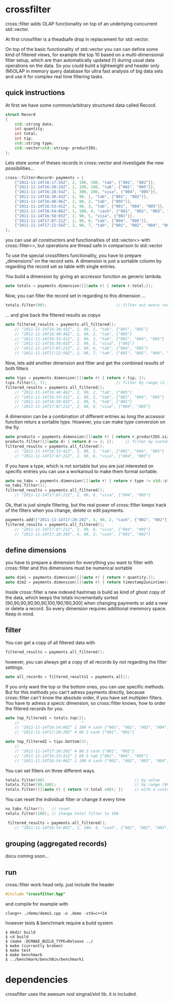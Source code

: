 # crossfilter
cross::filter adds OLAP functionality on top of an underlying concurrent std::vector. 

At first crossfilter is a theadsafe drop in replacement for std::vector.

On top of the basic functionality of std::vector you can can define some kind of filtered views, for example the top 10 based on a multi-dimensional filter setup, which are than automatically updated (!) during usual data operations on the data. So you could build a lightweight and header only (M)OLAP in memory query database for ultra fast analysis of big data sets and use it for complex real time filtering tasks.

## quick instructions

At first we have some common/arbitrary structured data called Record.

```C++
struct Record
{
    std::string date;
    int quantity;
    int total;
    int tip;
    std::string type;
    std::vector<std::string> productIDS;
};
```

Lets store some of theses records in cross::vector and investigate the new possibilities…

```C++
cross::filter<Record> payments = {
    {"2011-11-14T16:17:54Z", 2, 190, 100, "tab", {"001", "002"}},
    {"2011-11-14T16:20:19Z", 2, 190, 100, "tab", {"001", "005"}},
    {"2011-11-14T16:28:54Z", 1, 300, 200, "visa", {"004", "005"}},
    {"2011-11-14T16:30:43Z", 2, 90, 1, "tab", {"001", "002"}},
    {"2011-11-14T16:48:46Z", 2, 90, 2, "tab", {"005"}},
    {"2011-11-14T16:53:41Z", 2, 90, 3, "tab", {"001", "004", "005"}},
    {"2011-11-14T16:54:06Z", 1, 100, 4, "cash", {"001", "002", "003", "004", "005"}},
    {"2011-11-14T16:58:03Z", 2, 90, 5, "visa", {"001"}},
    {"2011-11-14T17:07:21Z", 2, 90, 6, "tab", {"004", "005"}},
    {"2011-11-14T17:22:59Z", 2, 90, 7, "tab", {"001", "002", "004", "005"}}
};
```
you can use all constructors and functionalties of std::vector<> with cross::filter<>, but operations are thread safe in comparison to std::vector

To use the special crossfilters functionality, you have to prepare „dimensions“ on the record sets. A dimension is just a sortable column by regarding the record set as table with single entries. 

You build a dimension by giving an accressor function as generic lambda.

```C++
auto totals = payments.dimension([](auto r) { return r.total;});
```

Now, you can filter the record set in regarding to this dimension ...

```C++
totals.filter(90); 							    // filter out every record, where total is 90
```
... and give back the filtered results as copys

```C++
auto filtered_results = payments.all_filtered();
    // "2011-11-14T16:30:43Z", 2, 90, 1, "tab", {"001", "002"}
    // "2011-11-14T16:48:46Z", 2, 90, 2, "tab", {"005"}
    // "2011-11-14T16:53:41Z", 2, 90, 3, "tab", {"001", "004", "005"}
    // "2011-11-14T16:58:03Z", 2, 90, 5, "visa", {"001"}
    // "2011-11-14T17:07:21Z", 2, 90, 6, "tab", {"004", "005"}
    // "2011-11-14T17:22:59Z", 2, 90, 7, "tab", {"001", "002", "004", "005"}
```

Now, lets add another dimension and filter and get the combined results of both filters
```C++
auto tips = payments.dimension([](auto r) { return r.tip; });
tips.filter(2, 7);                              // filter by range (2 ...... 6.999)
filtered_results = payments.all_filtered();
    // "2011-11-14T16:48:46Z", 2, 90, 2, "tab", {"005"}
    // "2011-11-14T16:53:41Z", 2, 90, 3, "tab", {"001", "004", "005"}
    // "2011-11-14T16:58:03Z", 2, 90, 5, "tab", {"001"}
    // "2011-11-14T17:07:21Z", 2, 90, 6, "visa", {"004", "005"}
```

A dimension can be a combination of different entries as long the accessor function returs a sortable type. However, you can make type conversion on the fly.

```C++
auto products = payments.dimension([](auto r) { return r.productIDS.size(); });
products.filter([](auto d) { return d >= 2; });     // filter by custom function
filtered_results = payments.all_filtered();
    // "2011-11-14T16:53:41Z", 2, 90, 3, "tab", {"001", "004", "005"}
    // "2011-11-14T17:07:21Z", 2, 90, 6, "visa", {"004", "005"}
```

If you have a type, which is not sortable but you are just interested on specific entries you can use a workaroud to make them formal sortable.

```C++
auto no_tabs = payments.dimension([](auto r) { return r.type != std::string("tab") ? 1 : 0; });
no_tabs.filter(1); 
filtered_results = payments.all_filtered();
    // "2011-11-14T17:07:21Z", 2, 90, 6, "visa", {"004", "005"}

```

Ok, that is just simple filtering, but the real power of cross::filter keeps track of the filters when you change, delete or edit payments.


```C++
payments.add({"2011-11-14T17:20:20Z", 4, 90, 2, "cash", {"001", "002"}});
filtered_results = payments.all_filtered();
    // "2011-11-14T17:07:21Z", 2, 90, 6, "visa", {"004", "005"}
    // "2011-11-14T17:20:20Z", 4, 90, 2, "cash", {"001", "002"}
```

## define dimensions

you have to prepare a dimension for everything you want to filter with cross::filter and this dimensions must be numerical sortable

```C++
auto dim1 = payments.dimension([](auto r) { return r.quantity;});
auto dim2 = payments.dimension([](auto r) { return timestamp2unixtime(r.date);});
```

Inside cross::filter a new indexed hashmap is build as kind of ghost copy of the data, which keeps the totals incrementally sorted  [90,90,90,90,90,90,100,190,190,300] when changing payments or add a new or delete a record. So every dimension requires additional memmory space. Keep in mind.



## filter

You can get a copy of all filtered data with

```C++
filtered_results = payments.all_filtered();
```

however, you can always get a copy of all records by not regarding the filter settings.

```C++
auto all_records = filtered_results1 = payments.all();
```

If you only want the top or the bottom ones, you can use specific methods. But for this methods you can't adress payments directly, because cross::filter can't know the absolute order, if you have set multiplen filters. You have to adress a specic dimension, so cross::filter knows, how to order the filtered records for you.

```C++
auto top_filtered1 = totals.top(2);
    //                           ^
    // "2011-11-14T16:54:06Z" 1 100 4 cash {"001", "002", "003", "004", "005"}
    // "2011-11-14T17:20:20Z" 4 90 2 cash {"001", "002"}

auto top_filtered2 = tips.bottom(3);
    //                             `´
    // "2011-11-14T17:20:20Z" 4 90 2 cash {"001", "002"}
    // "2011-11-14T16:53:41Z" 2 90 3 tab {"001", "004", "005"}
    // "2011-11-14T16:54:06Z" 1 100 4 cash {"001", "002", "003", "004", "005"}

```


You can set filters on three different ways.

```C++
totals.filter(80) 							            // by value
totals.filter(90,100); 						            // by range (90 <= x < 100)
totals.filter([](auto r) { return (r.total <80); }) 	// with a custom function, which returns a boolean
```

You can reset the individual filter or change it every time
```C++
no_tabs.filter();   // reset
totals.filter(100); // change total filter to 100

 filtered_results = payments.all_filtered();
    // "2011-11-14T16:54:06Z", 1, 100, 4, "cash", {"001", "002", "003", "004", "005"}

```

## grouping (aggregated records)

docu coming soon...

## run
cross::filter work head only. just include the header
```C++
#include "crossfilter.hpp"
```

and compile for example with
```terminal
clang++ ./demo/demo1.cpp -o .demo -std=c++14
```

however tests & benchmark require a build system
```console
$ mkdir build
$ cd build
$ cmake -DCMAKE_BUILD_TYPE=Release ../
$ make (currently broken)
$ make test
$ make benchmark
$ ../benchmark/benchBin/benchmark1
```

# dependencies

crossfilter uses the awesum nod singnal/slot lib. it is included.


